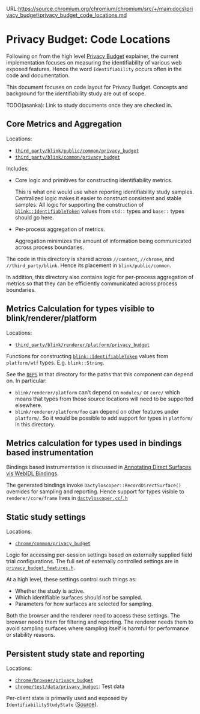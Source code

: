 URL:https://source.chromium.org/chromium/chromium/src/+/main:docs\privacy_budget\privacy_budget_code_locations.md
# Privacy Budget: Code Locations

Following on from the high level [Privacy
Budget](https://github.com/bslassey/privacy-budget) explainer, the current
implementation focuses on measuring the identifiability of various web exposed
features. Hence the word `Identifiability` occurs often in the code and
documentation.

This document focuses on code layout for Privacy Budget. Concepts and background
for the identifiability study are out of scope.

TODO(asanka): Link to study documents once they are checked in.

## Core Metrics and Aggregation

Locations:

* [`third_party/blink/public/common/privacy_budget`](../../third_party/blink/public/common/privacy_budget)
* [`third_party/blink/common/privacy_budget`](../../third_party/blink/common/privacy_budget)

Includes:

* Core logic and primitives for constructing identifiability metrics.

  This is what one would use when reporting identifiability study samples.
  Centralized logic makes it easier to construct consistent and stable samples.
  All logic for supporting the construction of [`blink::IdentifiableToken`]
  values from `std::` types and `base::` types should go here.

* Per-process aggregation of metrics.

  Aggregation minimizes the amount of information being communicated across
  process boundaries.

The code in this directory is shared across `//content`, `//chrome`, and
`//third_party/blink`. Hence its placement in `blink/public/common`.

In addition, this directory also contains logic for per-process aggregation of
metrics so that they can be efficiently communicated across process boundaries.

## Metrics Calculation for types visible to blink/renderer/platform

Locations:

* [`third_party/blink/renderer/platform/privacy_budget`](../../third_party/blink/renderer/platform/privacy_budget)

Functions for constructing [`blink::IdentifiableToken`] values from
`platform/wtf` types. E.g. `blink::String`.

See the [`DEPS`][platform/pb/deps] in that directory for the paths that this
component can depend on. In particular:

* `blink/renderer/platform` can't depend on `modules/` or `core/` which means
  that types from those source locations will need to be supported elsewhere.
* `blink/renderer/platform/foo` can depend on other features under `platform/`.
  So it would be possible to add support for types in `platform/` in this
  directory.

[`blink::IdentifiableToken`]: ../../third_party/blink/public/common/privacy_budget/identifiable_token.h
[platform/pb/deps]: ../../third_party/blink/renderer/platform/privacy_budget/DEPS

## Metrics calculation for types used in bindings based instrumentation

Bindings based instrumentation is discussed in [Annotating Direct Surfaces vis
WebIDL Bindings](privacy_budget_instrumentation.md#annotating-direct-surfaces).

The generated bindings invoke `Dactyloscoper::RecordDirectSurface()` overrides
for sampling and reporting. Hence support for types visible to
`renderer/core/frame` lives in
[`dactyloscoper.cc`/`.h`](../../third_party/blink/renderer/core/frame/dactyloscoper.h)

## Static study settings

Locations:

* [`chrome/common/privacy_budget`](../../chrome/common/privacy_budget)

Logic for accessing per-session settings based on externally supplied field
trial configurations. The full set of externally controlled settings are
in
[`privacy_budget_features.h`](../../chrome/common/privacy_budget/privacy_budget_features.h).

At a high level, these settings control such things as:

* Whether the study is active.
* Which identifiable surfaces should *not* be sampled.
* Parameters for how surfaces are selected for sampling.

Both the browser and the renderer need to access these settings. The browser
needs them for filtering and reporting. The renderer needs them to avoid
sampling surfaces where sampling itself is harmful for performance or stability
reasons.

## Persistent study state and reporting

Locations:
* [`chrome/browser/privacy_budget`](../../chrome/browser/privacy_budget)
* [`chrome/test/data/privacy_budget`](../../chrome/test/data/privacy_budget): Test data

Per-client state is primarily used and exposed by `IdentifiabilityStudyState`
([Source](../../chrome/browser/privacy_budget/identifiability_study_state.h)).
